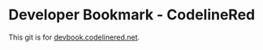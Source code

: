 # Developer Bookmark - CodelineRed

This git is for [devbook.codelinered.net](https://devbook.codelinered.net).